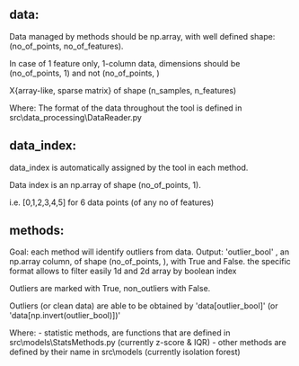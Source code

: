 ## data:

Data managed by methods should be np.array, with well defined shape: (no_of_points, no_of_features). 

In case of 1 feature only, 1-column data, dimensions should be (no_of_points, 1) and not (no_of_points, )

X{array-like, sparse matrix} of shape (n_samples, n_features)

Where: The format of the data throughout the tool is defined in src\data_processing\DataReader.py

## data_index:

data_index is automatically assigned by the tool in each method. 

Data index is an np.array
of shape (no_of_points, 1).

i.e. [0,1,2,3,4,5] for 6 data points (of any no of features)


## methods:

Goal:    each method will identify outliers from data.
Output:  'outlier_bool' , an np.array column, of shape (no_of_points, ), with True and False.
         the specific format allows to filter easily 1d and 2d array by boolean index

Outliers are marked with True, non_outliers with False.

Outliers (or clean data) are able to be obtained by 'data[outlier_bool]' (or 'data[np.invert(outlier_bool)])'

Where: 
    - statistic methods, are functions that are defined in src\models\StatsMethods.py
    (currently z-score & IQR)
    - other methods are defined by their name in src\models
    (currently isolation forest)